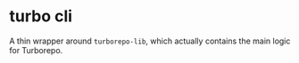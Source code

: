 # turbo cli

A thin wrapper around `turborepo-lib`, which actually contains the main logic for Turborepo.
